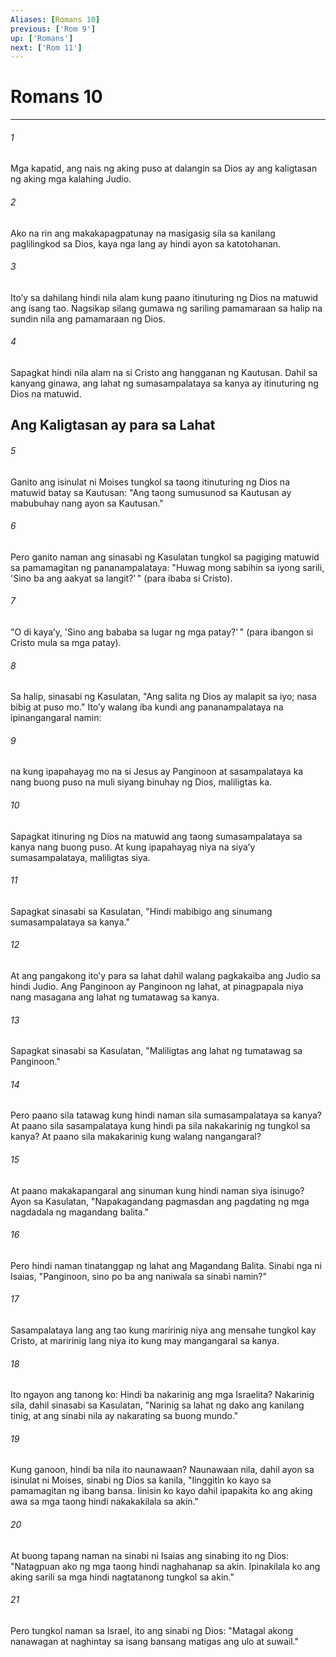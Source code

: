 ```yaml
---
Aliases: [Romans 10]
previous: ['Rom 9']
up: ['Romans']
next: ['Rom 11']
---
```

# Romans 10

***






















###### 1 










Mga kapatid, ang nais ng aking puso at dalangin sa Dios ay ang kaligtasan ng aking mga kalahing Judio. 





















###### 2 










Ako na rin ang makakapagpatunay na masigasig sila sa kanilang paglilingkod sa Dios, kaya nga lang ay hindi ayon sa katotohanan. 





















###### 3 










Itoʼy sa dahilang hindi nila alam kung paano itinuturing ng Dios na matuwid ang isang tao. Nagsikap silang gumawa ng sariling pamamaraan sa halip na sundin nila ang pamamaraan ng Dios. 





















###### 4 










Sapagkat hindi nila alam na si Cristo ang hangganan ng Kautusan. Dahil sa kanyang ginawa, ang lahat ng sumasampalataya sa kanya ay itinuturing ng Dios na matuwid.

## Ang Kaligtasan ay para sa Lahat 





















###### 5 










Ganito ang isinulat ni Moises tungkol sa taong itinuturing ng Dios na matuwid batay sa Kautusan: "Ang taong sumusunod sa Kautusan ay mabubuhay nang ayon sa Kautusan." 





















###### 6 










Pero ganito naman ang sinasabi ng Kasulatan tungkol sa pagiging matuwid sa pamamagitan ng pananampalataya: "Huwag mong sabihin sa iyong sarili, 'Sino ba ang aakyat sa langit?' " (para ibaba si Cristo). 





















###### 7 










"O di kayaʼy, 'Sino ang bababa sa lugar ng mga patay?' " (para ibangon si Cristo mula sa mga patay). 





















###### 8 










Sa halip, sinasabi ng Kasulatan, "Ang salita ng Dios ay malapit sa iyo; nasa bibig at puso mo." Itoʼy walang iba kundi ang pananampalataya na ipinangangaral namin: 





















###### 9 










na kung ipapahayag mo na si Jesus ay Panginoon at sasampalataya ka nang buong puso na muli siyang binuhay ng Dios, maliligtas ka. 





















###### 10 










Sapagkat itinuring ng Dios na matuwid ang taong sumasampalataya sa kanya nang buong puso. At kung ipapahayag niya na siyaʼy sumasampalataya, maliligtas siya. 





















###### 11 










Sapagkat sinasabi sa Kasulatan, "Hindi mabibigo ang sinumang sumasampalataya sa kanya." 





















###### 12 










At ang pangakong itoʼy para sa lahat dahil walang pagkakaiba ang Judio sa hindi Judio. Ang Panginoon ay Panginoon ng lahat, at pinagpapala niya nang masagana ang lahat ng tumatawag sa kanya. 





















###### 13 










Sapagkat sinasabi sa Kasulatan, "Maliligtas ang lahat ng tumatawag sa Panginoon." 





















###### 14 










Pero paano sila tatawag kung hindi naman sila sumasampalataya sa kanya? At paano sila sasampalataya kung hindi pa sila nakakarinig ng tungkol sa kanya? At paano sila makakarinig kung walang nangangaral? 





















###### 15 










At paano makakapangaral ang sinuman kung hindi naman siya isinugo? Ayon sa Kasulatan, "Napakagandang pagmasdan ang pagdating ng mga nagdadala ng magandang balita." 





















###### 16 










Pero hindi naman tinatanggap ng lahat ang Magandang Balita. Sinabi nga ni Isaias, "Panginoon, sino po ba ang naniwala sa sinabi namin?" 





















###### 17 










Sasampalataya lang ang tao kung maririnig niya ang mensahe tungkol kay Cristo, at maririnig lang niya ito kung may mangangaral sa kanya. 





















###### 18 










Ito ngayon ang tanong ko: Hindi ba nakarinig ang mga Israelita? Nakarinig sila, dahil sinasabi sa Kasulatan, "Narinig sa lahat ng dako ang kanilang tinig, at ang sinabi nila ay nakarating sa buong mundo." 





















###### 19 










Kung ganoon, hindi ba nila ito naunawaan? Naunawaan nila, dahil ayon sa isinulat ni Moises, sinabi ng Dios sa kanila, "Iinggitin ko kayo sa pamamagitan ng ibang bansa. Iinisin ko kayo dahil ipapakita ko ang aking awa sa mga taong hindi nakakakilala sa akin." 





















###### 20 










At buong tapang naman na sinabi ni Isaias ang sinabing ito ng Dios: "Natagpuan ako ng mga taong hindi naghahanap sa akin. Ipinakilala ko ang aking sarili sa mga hindi nagtatanong tungkol sa akin." 





















###### 21 










Pero tungkol naman sa Israel, ito ang sinabi ng Dios: "Matagal akong nanawagan at naghintay sa isang bansang matigas ang ulo at suwail."

